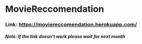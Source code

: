 # MovieReccomendation

### Link: https://moviereccomendation.herokuapp.com/
##### Note: If the link doesn't work please wait for next month

